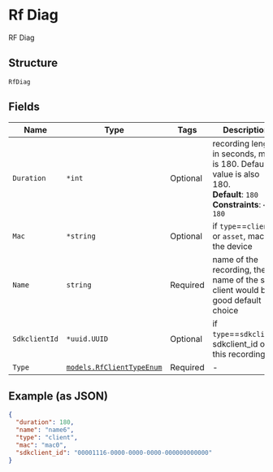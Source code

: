 
# Rf Diag

RF Diag

## Structure

`RfDiag`

## Fields

| Name | Type | Tags | Description |
|  --- | --- | --- | --- |
| `Duration` | `*int` | Optional | recording length in seconds, max is 180. Default value is also 180.<br>**Default**: `180`<br>**Constraints**: `<= 180` |
| `Mac` | `*string` | Optional | if `type`==`client` or `asset`, mac of the device |
| `Name` | `string` | Required | name of the recording, the name of the sdk client would be a good default choice |
| `SdkclientId` | `*uuid.UUID` | Optional | if `type`==`sdkclient`, sdkclient_id of this recording |
| `Type` | [`models.RfClientTypeEnum`](../../doc/models/rf-client-type-enum.md) | Required | - |

## Example (as JSON)

```json
{
  "duration": 180,
  "name": "name6",
  "type": "client",
  "mac": "mac0",
  "sdkclient_id": "00001116-0000-0000-0000-000000000000"
}
```

